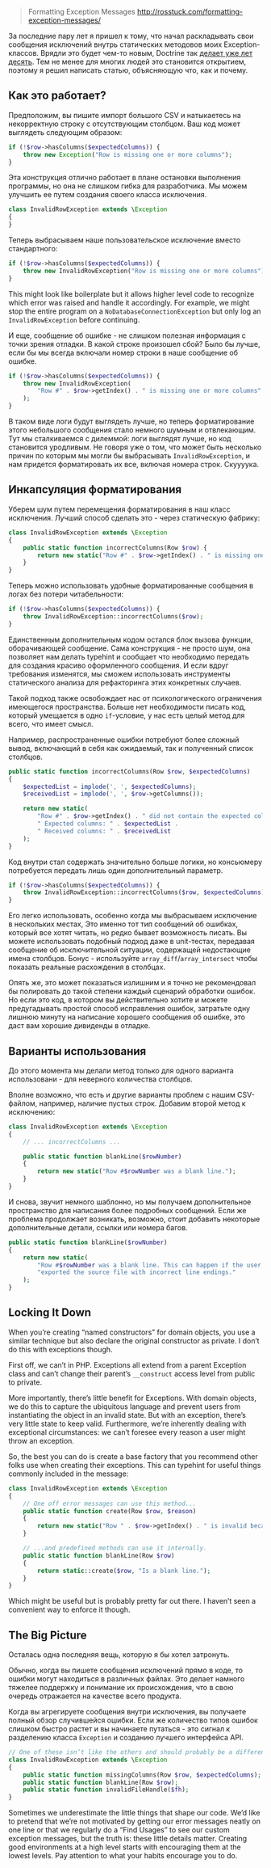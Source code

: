 >Formatting Exception Messages
http://rosstuck.com/formatting-exception-messages/

За последние пару лет я пришел к тому, что начал раскладывать свои сообщения исключений внутрь статических методовов моих Exception-классов. Врядли это будет чем-то новым, Doctrine так [делает уже лет десять](https://github.com/doctrine/doctrine2/blob/4fc1781d78fab42377fedda843045371b14f8f1e/lib/Doctrine/ORM/ORMException.php). Тем не менее для многих людей это становится открытием, поэтому я решил написать статью, объясняющую что, как и почему.

## Как это работает?

Предположим, вы пишите импорт большого CSV и натыкаетесь на некорректную строку с отсутствующим столбцом. Ваш код может выглядеть следующим образом:

```php
if (!$row->hasColumns($expectedColumns)) {
    throw new Exception("Row is missing one or more columns");
}
```

Эта конструкция отлично работает в плане остановки выполнения программы, но она не слишком гибка для разработчика. Мы можем улучшить ее путем создания своего класса исключения.

```php
class InvalidRowException extends \Exception
{
}
```

Теперь выбрасываем наше пользовательское исключение вместо стандартного:

```php
if (!$row->hasColumns($expectedColumns)) {
    throw new InvalidRowException("Row is missing one or more columns");
}
```

This might look like boilerplate but it allows higher level code to recognize which error was raised and handle it accordingly. For example, we might stop the entire program on a `NoDatabaseConnectionException` but only log an `InvalidRowException` before continuing.

И еще, сообщение об ошибке - не слишком полезная информация с точки зрения отладки. В какой строке произошел сбой? Было бы лучше, если бы мы всегда включали номер строки в наше сообщение об ошибке.

```php
if (!$row->hasColumns($expectedColumns)) {
    throw new InvalidRowException(
        "Row #" . $row->getIndex() . " is missing one or more columns"
    );
}
```

В таком виде логи будут выглядеть лучше, но теперь форматирование этого небольшого сообщения стало немного шумным и отвлекающим. Тут мы сталкиваемся с дилеммой: логи выглядят лучше, но код становится уродливым. Не говоря уже о том, что может быть несколько причин по которым мы могли бы выбрасывать `InvalidRowException`, и нам придется форматировать их все, включая номера строк. Скуууука.

## Инкапсуляция форматирования

Уберем шум путем перемещения форматирования в наш класс исключения. Лучший способ сделать это - через статическую фабрику:

```php
class InvalidRowException extends \Exception
{
    public static function incorrectColumns(Row $row) {
        return new static("Row #" . $row->getIndex() . " is missing one or more columns");
    }
}
```

Теперь можно использовать удобные форматированные сообщения в логах без потери читабельности:

```php
if (!$row->hasColumns($expectedColumns)) {
    throw InvalidRowException::incorrectColumns($row);
}
```

Единственным дополнительным кодом остался блок вызова функции, оборачивающей сообщение. Сама конструкция - не просто шум, она позволяет нам делать typehint и сообщает что необходимо передать для создания красиво оформленного сообщения. И если вдруг требования изменятся, мы сможем использовать инструменты статического анализа для рефакторинга этих конкретных случаев.

Такой подход также освобождает нас от психологического ограничения имеющегося пространства. Больше нет необходимости писать код, который умещается в одно `if`-условие, у нас есть целый метод для всего, что имеет смысл.

Например, распространенные ошибки потребуют более сложный вывод, включающий в себя как ожидаемый, так и полученный список столбцов.

```php
public static function incorrectColumns(Row $row, $expectedColumns)
{
    $expectedList = implode(', ', $expectedColumns);
    $receivedList = implode(', ', $row->getColumns());

    return new static(
        "Row #" . $row->getIndex() . " did not contain the expected columns. " .
        " Expected columns: " . $expectedList .
        " Received columns: " . $receivedList
    );
}
```

Код внутри стал содержать значительно больше логики, но консьюмеру потребуется передать лишь один дополнительный параметр.

```php
if (!$row->hasColumns($expectedColumns)) {
    throw InvalidRowException::incorrectColumns($row, $expectedColumns);
}
```

Его легко использовать, особенно когда мы выбрасываем исключение в нескольких местах, Это именно тот тип сообщений об ошибках, который все хотят читать, но редко бывает возможность писать. Вы можете использовать подобный подход даже в unit-тестах, передавая сообщение об исключительной ситуации, содержащей недостающие имена столбцов. Бонус - используйте `array_diff`/`array_intersect` чтобы показать реальные расхождения в столбцах.

Опять же, это может показаться излишним и я точно не рекомендовал бы полировать до такой степени каждый сценарий обработки ошибок. Но если это код, в котором вы действительно хотите и можете предугадывать простой способ исправления ошибок, затратьте одну лишнюю минуту на написание хорошего сообщения об ошибке, это даст вам хорошие дивиденды в отладке.

## Варианты использования

До этого момента мы делали метод только для одного варианта использовани - для неверного количества столбцов.

Вполне возможно, что есть и другие варианты проблем с нашим CSV-файлом, например, наличие пустых строк. Добавим второй метод к исключению:

```php
class InvalidRowException extends \Exception
{
    // ... incorrectColumns ...

    public static function blankLine($rowNumber)
    {
        return new static("Row #$rowNumber was a blank line.");
    }
}
```

И снова, звучит немного шаблонно, но мы получаем дополнительное пространство для написания более подробных сообщений. Если же проблема продолжает возникать, возможно, стоит добавить некоторые дополнительные детали, ссылки или номера багов.

```php
public static function blankLine($rowNumber)
{
    return new static(
        "Row #$rowNumber was a blank line. This can happen if the user " .
        "exported the source file with incorrect line endings."
    );
}
```

## Locking It Down

When you’re creating “named constructors” for domain objects, you use a similar technique but also declare the original constructor as private. I don’t do this with exceptions though.

First off, we can’t in PHP. Exceptions all extend from a parent Exception class and can’t change their parent’s `__construct` access level from public to private.

More importantly, there’s little benefit for Exceptions. With domain objects, we do this to capture the ubiquitous language and prevent users from instantiating the object in an invalid state. But with an exception, there’s very little state to keep valid. Furthermore, we’re inherently dealing with exceptional circumstances: we can’t foresee every reason a user might throw an exception.

So, the best you can do is create a base factory that you recommend other folks use when creating their exceptions. This can typehint for useful things commonly included in the message:

```php
class InvalidRowException extends \Exception
{
    // One off error messages can use this method...
    public static function create(Row $row, $reason)
    {
        return new static("Row " . $row->getIndex() . " is invalid because: " . $reason);
    }

    // ...and predefined methods can use it internally.
    public static function blankLine(Row $row)
    {
        return static::create($row, "Is a blank line.");
    }
}
```

Which might be useful but is probably pretty far out there. I haven’t seen a convenient way to enforce it though.

## The Big Picture

Осталась одна последняя вещь, которую я бы хотел затронуть.

Обычно, когда вы пишете сообщения исключений прямо в коде, то ошибки могут находиться в различных файлах. Это делает намного тяжелее поддержку и понимание их происхождения, что в свою очередь отражается на качестве всего продукта.

Когда вы агрегируете сообщения внутри исключения, вы получаете полный обзор случившейся ошибки. Если же количество типов ошибок слишком быстро растет и вы начинаете путаться - это сигнал к разделению класса `Exception` и созданию лучшего интерфейса API.

```php
// One of these isn’t like the others and should probably be a different Exception class
class InvalidRowException extends \Exception
{
    public static function missingColumns(Row $row, $expectedColumns);
    public static function blankLine(Row $row);
    public static function invalidFileHandle($fh);
}
```

Sometimes we underestimate the little things that shape our code. We’d like to pretend that we’re not motivated by getting our error messages neatly on one line or that we regularly do a “Find Usages” to see our custom exception messages, but the truth is: these little details matter. Creating good environments at a high level starts with encouraging them at the lowest levels. Pay attention to what your habits encourage you to do.